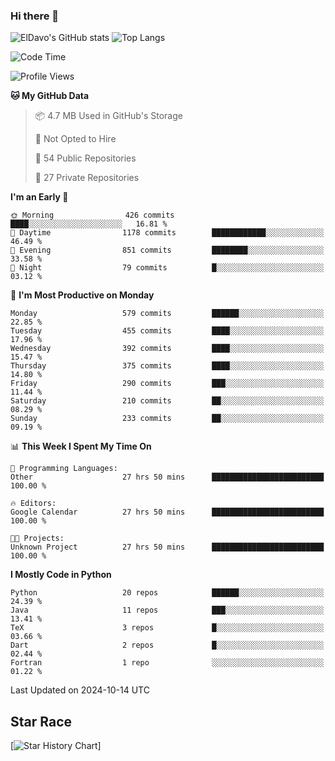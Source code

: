 ### Hi there 👋
![ElDavo's GitHub stats](https://github-readme-stats.vercel.app/api?username=ElDavoo&show_icons=true&theme=chartreuse-dark)
![Top Langs](https://github-readme-stats.vercel.app/api/top-langs/?username=ElDavoo&theme=chartreuse-dark&layout=compact)

<!--START_SECTION:waka-->
![Code Time](http://img.shields.io/badge/Code%20Time-1%2C982%20hrs%2038%20mins-blue)

![Profile Views](http://img.shields.io/badge/Profile%20Views-1-blue)

**🐱 My GitHub Data** 

> 📦 4.7 MB Used in GitHub's Storage 
 > 
> 🚫 Not Opted to Hire
 > 
> 📜 54 Public Repositories 
 > 
> 🔑 27 Private Repositories 
 > 
**I'm an Early 🐤** 

```text
🌞 Morning                426 commits         ████░░░░░░░░░░░░░░░░░░░░░   16.81 % 
🌆 Daytime                1178 commits        ████████████░░░░░░░░░░░░░   46.49 % 
🌃 Evening                851 commits         ████████░░░░░░░░░░░░░░░░░   33.58 % 
🌙 Night                  79 commits          █░░░░░░░░░░░░░░░░░░░░░░░░   03.12 % 
```
📅 **I'm Most Productive on Monday** 

```text
Monday                   579 commits         ██████░░░░░░░░░░░░░░░░░░░   22.85 % 
Tuesday                  455 commits         ████░░░░░░░░░░░░░░░░░░░░░   17.96 % 
Wednesday                392 commits         ████░░░░░░░░░░░░░░░░░░░░░   15.47 % 
Thursday                 375 commits         ████░░░░░░░░░░░░░░░░░░░░░   14.80 % 
Friday                   290 commits         ███░░░░░░░░░░░░░░░░░░░░░░   11.44 % 
Saturday                 210 commits         ██░░░░░░░░░░░░░░░░░░░░░░░   08.29 % 
Sunday                   233 commits         ██░░░░░░░░░░░░░░░░░░░░░░░   09.19 % 
```


📊 **This Week I Spent My Time On** 

```text
💬 Programming Languages: 
Other                    27 hrs 50 mins      █████████████████████████   100.00 % 

🔥 Editors: 
Google Calendar          27 hrs 50 mins      █████████████████████████   100.00 % 

🐱‍💻 Projects: 
Unknown Project          27 hrs 50 mins      █████████████████████████   100.00 % 
```

**I Mostly Code in Python** 

```text
Python                   20 repos            ██████░░░░░░░░░░░░░░░░░░░   24.39 % 
Java                     11 repos            ███░░░░░░░░░░░░░░░░░░░░░░   13.41 % 
TeX                      3 repos             █░░░░░░░░░░░░░░░░░░░░░░░░   03.66 % 
Dart                     2 repos             █░░░░░░░░░░░░░░░░░░░░░░░░   02.44 % 
Fortran                  1 repo              ░░░░░░░░░░░░░░░░░░░░░░░░░   01.22 % 
```




 Last Updated on 2024-10-14 UTC
<!--END_SECTION:waka-->

## Star Race

[![Star History Chart](https://api.star-history.com/svg?repos=ElDavoo/WhatsApp-Crypt14-Crypt15-Decrypter,ElDavoo/TuringOS,EliteAndroidApps/WhatsApp-Crypt12-Decrypter,KnugiHK/Whatsapp-Chat-Exporter&type=Date)]

